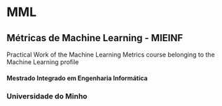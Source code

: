 # MML

## Métricas de Machine Learning - MIEINF

Practical Work of the Machine Learning Metrics course belonging to the Machine Learning profile

#### Mestrado Integrado em Engenharia Informática 

### Universidade do Minho
